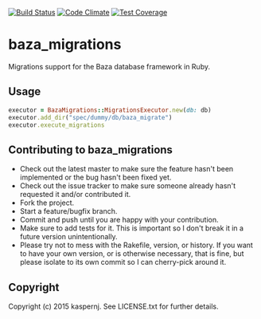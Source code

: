 [![Build Status](https://img.shields.io/shippable/54f837035ab6cc135292f855.svg)](https://app.shippable.com/projects/54f837035ab6cc135292f855/builds/latest)
[![Code Climate](https://codeclimate.com/github/kaspernj/baza_migrations/badges/gpa.svg)](https://codeclimate.com/github/kaspernj/baza_migrations)
[![Test Coverage](https://codeclimate.com/github/kaspernj/baza_migrations/badges/coverage.svg)](https://codeclimate.com/github/kaspernj/baza_migrations)

# baza_migrations

Migrations support for the Baza database framework in Ruby.

## Usage

```ruby
executor = BazaMigrations::MigrationsExecutor.new(db: db)
executor.add_dir("spec/dummy/db/baza_migrate")
executor.execute_migrations
```

## Contributing to baza_migrations

* Check out the latest master to make sure the feature hasn't been implemented or the bug hasn't been fixed yet.
* Check out the issue tracker to make sure someone already hasn't requested it and/or contributed it.
* Fork the project.
* Start a feature/bugfix branch.
* Commit and push until you are happy with your contribution.
* Make sure to add tests for it. This is important so I don't break it in a future version unintentionally.
* Please try not to mess with the Rakefile, version, or history. If you want to have your own version, or is otherwise necessary, that is fine, but please isolate to its own commit so I can cherry-pick around it.

## Copyright

Copyright (c) 2015 kaspernj. See LICENSE.txt for
further details.
